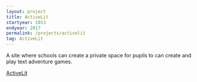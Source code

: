 ```yaml
---
layout: project
title: ActiveLit
startyear: 2013
endyear: 2017
permalink: /projects/activelit
tag: ActiveLit
---
```


A site where schools can create a private space for pupils to can create and play text adventure games.

[ActiveLit](http://activelit.com)